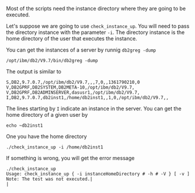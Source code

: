 Most of the scripts need the instance directory where they are going to be executed.

Let's suppose we are going to use `check_instance_up`. You will need to pass the directory instance with the parameter `-i`. The directory instance is the home directory of the user that executes the instance.

You can get the instances of a server by runnig `db2greg -dump`

    /opt/ibm/db2/V9.7/bin/db2greg -dump

The output is similar to

    S,DB2,9.7.0.7,/opt/ibm/db2/V9.7,,,7,0,,1361790210,0
    V,DB2GPRF,DB2SYSTEM,DB2META-10,/opt/ibm/db2/V9.7,
    V,DB2GPRF,DB2ADMINSERVER,dasusr1,/opt/ibm/db2/V9.7,
    I,DB2,9.7.0.7,db2inst1,/home/db2inst1,,1,0,/opt/ibm/db2/V9.7,,

The lines starting by `I` indicate an instance in the server.
You can get the home directory of a given user by

    echo ~db2inst1

One you have the home directory

    ./check_instance_up -i /home/db2inst1

If something is wrong, you will get the error message

    ./check_instance_up
    Usage: check_instance_up { -i instanceHomeDirectory # -h # -V } [ -v ]
    Note: The test was not executed.|
    |

